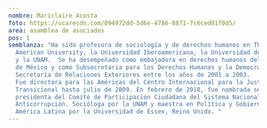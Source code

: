 ```yaml
---
nombre: Mariclaire Acosta
foto: https://ucarecdn.com/094972dd-5d6e-4786-8871-7c6ced01f0d5/
area: asamblea de asociados
pos: 1
semblanza: "Ha sido profesora de sociología y de derechos humanos en The
  American University, la Universidad Iberoamericana, la Universidad de Berkeley
  y la UNAM.  Se ha desempeñado como embajadora en derechos humanos del gobierno
  de México y como Subsecretaria para los Derechos Humanos y la Democracia de la
  Secretaría de Relaciones Exteriores entre los años de 2001 a 2003.
  Fue directora para las Américas del Centro Internacional para la Justicia
  Transicional hasta julio de 2009. En febrero de 2018, fue nombrada segunda
  presidenta del Comité de Participación Ciudadana del Sistema Nacional
  Anticorrupción. Socióloga por la UNAM y maestra en Política y Gobierno en
  América Latina por la Universidad de Essex, Reino Unido. "
---
```

